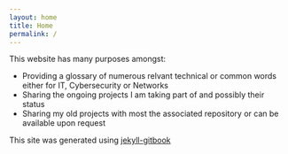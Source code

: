 ```yaml
---
layout: home
title: Home
permalink: /
---
```


This website has many purposes amongst:   
- Providing a glossary of numerous relvant technical or common words either for IT, Cybersecurity or Networks
- Sharing the ongoing projects I am taking part of and possibly their status
- Sharing my old projects with most the associated repository or can be available upon request

This site was generated using [jekyll-gitbook][1]

[1]: https://github.com/sighingnow/jekyll-gitbook